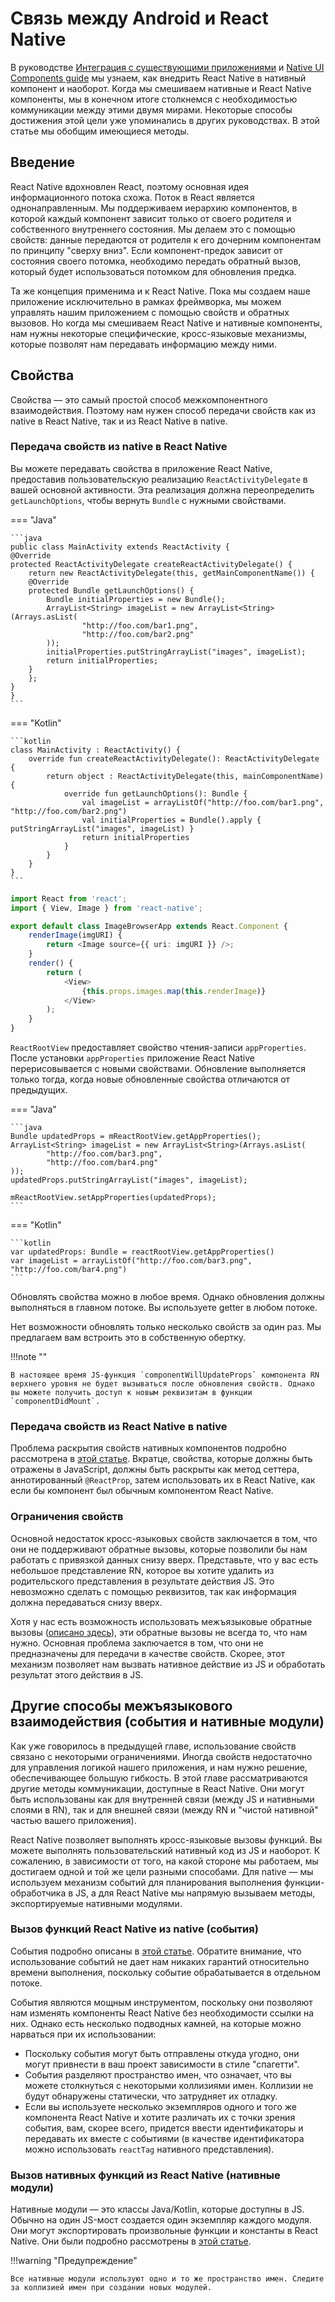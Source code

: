 # Связь между Android и React Native

В руководстве [Интеграция с существующими приложениями](integration-with-existing-apps.md) и [Native UI Components guide](native-components-android.md) мы узнаем, как внедрить React Native в нативный компонент и наоборот. Когда мы смешиваем нативные и React Native компоненты, мы в конечном итоге столкнемся с необходимостью коммуникации между этими двумя мирами. Некоторые способы достижения этой цели уже упоминались в других руководствах. В этой статье мы обобщим имеющиеся методы.

## Введение

React Native вдохновлен React, поэтому основная идея информационного потока схожа. Поток в React является однонаправленным. Мы поддерживаем иерархию компонентов, в которой каждый компонент зависит только от своего родителя и собственного внутреннего состояния. Мы делаем это с помощью свойств: данные передаются от родителя к его дочерним компонентам по принципу "сверху вниз". Если компонент-предок зависит от состояния своего потомка, необходимо передать обратный вызов, который будет использоваться потомком для обновления предка.

Та же концепция применима и к React Native. Пока мы создаем наше приложение исключительно в рамках фреймворка, мы можем управлять нашим приложением с помощью свойств и обратных вызовов. Но когда мы смешиваем React Native и нативные компоненты, нам нужны некоторые специфические, кросс-языковые механизмы, которые позволят нам передавать информацию между ними.

## Свойства

Свойства — это самый простой способ межкомпонентного взаимодействия. Поэтому нам нужен способ передачи свойств как из native в React Native, так и из React Native в native.

### Передача свойств из native в React Native

Вы можете передавать свойства в приложение React Native, предоставив пользовательскую реализацию `ReactActivityDelegate` в вашей основной активности. Эта реализация должна переопределить `getLaunchOptions`, чтобы вернуть `Bundle` с нужными свойствами.

=== "Java"

    ```java
    public class MainActivity extends ReactActivity {
    @Override
    protected ReactActivityDelegate createReactActivityDelegate() {
    	return new ReactActivityDelegate(this, getMainComponentName()) {
    	@Override
    	protected Bundle getLaunchOptions() {
    		Bundle initialProperties = new Bundle();
    		ArrayList<String> imageList = new ArrayList<String>(Arrays.asList(
    				"http://foo.com/bar1.png",
    				"http://foo.com/bar2.png"
    		));
    		initialProperties.putStringArrayList("images", imageList);
    		return initialProperties;
    	}
    	};
    }
    }
    ```

=== "Kotlin"

    ```kotlin
    class MainActivity : ReactActivity() {
    	override fun createReactActivityDelegate(): ReactActivityDelegate {
    		return object : ReactActivityDelegate(this, mainComponentName) {
    			override fun getLaunchOptions(): Bundle {
    				val imageList = arrayListOf("http://foo.com/bar1.png", "http://foo.com/bar2.png")
    				val initialProperties = Bundle().apply { putStringArrayList("images", imageList) }
    				return initialProperties
    			}
    		}
    	}
    }
    ```

```ts title="ImageBrowserApp.tsx"
import React from 'react';
import { View, Image } from 'react-native';

export default class ImageBrowserApp extends React.Component {
    renderImage(imgURI) {
        return <Image source={{ uri: imgURI }} />;
    }
    render() {
        return (
            <View>
                {this.props.images.map(this.renderImage)}
            </View>
        );
    }
}
```

`ReactRootView` предоставляет свойство чтения-записи `appProperties`. После установки `appProperties` приложение React Native перерисовывается с новыми свойствами. Обновление выполняется только тогда, когда новые обновленные свойства отличаются от предыдущих.

=== "Java"

    ```java
    Bundle updatedProps = mReactRootView.getAppProperties();
    ArrayList<String> imageList = new ArrayList<String>(Arrays.asList(
    		"http://foo.com/bar3.png",
    		"http://foo.com/bar4.png"
    ));
    updatedProps.putStringArrayList("images", imageList);

    mReactRootView.setAppProperties(updatedProps);
    ```

=== "Kotlin"

    ```kotlin
    var updatedProps: Bundle = reactRootView.getAppProperties()
    var imageList = arrayListOf("http://foo.com/bar3.png", "http://foo.com/bar4.png")
    ```

Обновлять свойства можно в любое время. Однако обновления должны выполняться в главном потоке. Вы используете getter в любом потоке.

Нет возможности обновлять только несколько свойств за один раз. Мы предлагаем вам встроить это в собственную обертку.

!!!note ""

    В настоящее время JS-функция `componentWillUpdateProps` компонента RN верхнего уровня не будет вызываться после обновления свойств. Однако вы можете получить доступ к новым реквизитам в функции `componentDidMount`.

### Передача свойств из React Native в native

Проблема раскрытия свойств нативных компонентов подробно рассмотрена в [этой статье](native-components-android.md#3-expose-view-property-setters-using-reactprop-or-reactpropgroup-annotation). Вкратце, свойства, которые должны быть отражены в JavaScript, должны быть раскрыты как метод сеттера, аннотированный `@ReactProp`, затем использовать их в React Native, как если бы компонент был обычным компонентом React Native.

### Ограничения свойств

Основной недостаток кросс-языковых свойств заключается в том, что они не поддерживают обратные вызовы, которые позволили бы нам работать с привязкой данных снизу вверх. Представьте, что у вас есть небольшое представление RN, которое вы хотите удалить из родительского представления в результате действия JS. Это невозможно сделать с помощью реквизитов, так как информация должна передаваться снизу вверх.

Хотя у нас есть возможность использовать межъязыковые обратные вызовы ([описано здесь](native-modules-android.md#callbacks)), эти обратные вызовы не всегда то, что нам нужно. Основная проблема заключается в том, что они не предназначены для передачи в качестве свойств. Скорее, этот механизм позволяет нам вызвать нативное действие из JS и обработать результат этого действия в JS.

## Другие способы межъязыкового взаимодействия (события и нативные модули)

Как уже говорилось в предыдущей главе, использование свойств связано с некоторыми ограничениями. Иногда свойств недостаточно для управления логикой нашего приложения, и нам нужно решение, обеспечивающее большую гибкость. В этой главе рассматриваются другие методы коммуникации, доступные в React Native. Они могут быть использованы как для внутренней связи (между JS и нативными слоями в RN), так и для внешней связи (между RN и "чистой нативной" частью вашего приложения).

React Native позволяет выполнять кросс-языковые вызовы функций. Вы можете выполнять пользовательский нативный код из JS и наоборот. К сожалению, в зависимости от того, на какой стороне мы работаем, мы достигаем одной и той же цели разными способами. Для native — мы используем механизм событий для планирования выполнения функции-обработчика в JS, а для React Native мы напрямую вызываем методы, экспортируемые нативными модулями.

### Вызов функций React Native из native (события)

События подробно описаны в [этой статье](native-components-android.md#events). Обратите внимание, что использование событий не дает нам никаких гарантий относительно времени выполнения, поскольку событие обрабатывается в отдельном потоке.

События являются мощным инструментом, поскольку они позволяют нам изменять компоненты React Native без необходимости ссылки на них. Однако есть несколько подводных камней, на которые можно нарваться при их использовании:

-   Поскольку события могут быть отправлены откуда угодно, они могут привнести в ваш проект зависимости в стиле "спагетти".
-   События разделяют пространство имен, что означает, что вы можете столкнуться с некоторыми коллизиями имен. Коллизии не будут обнаружены статически, что затрудняет их отладку.
-   Если вы используете несколько экземпляров одного и того же компонента React Native и хотите различать их с точки зрения события, вам, скорее всего, придется ввести идентификаторы и передавать их вместе с событиями (в качестве идентификатора можно использовать `reactTag` нативного представления).

### Вызов нативных функций из React Native (нативные модули)

Нативные модули — это классы Java/Kotlin, которые доступны в JS. Обычно на один JS-мост создается один экземпляр каждого модуля. Они могут экспортировать произвольные функции и константы в React Native. Они были подробно рассмотрены в [этой статье](native-modules-android.md).

!!!warning "Предупреждение"

    Все нативные модули используют одно и то же пространство имен. Следите за коллизией имен при создании новых модулей.
